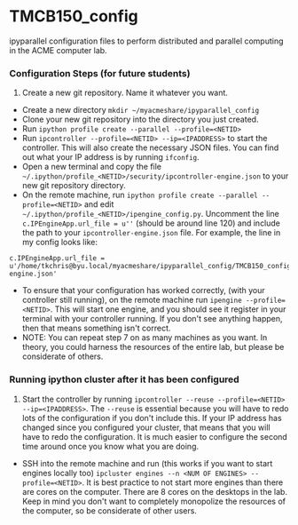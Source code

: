 # TMCB150_config
ipyparallel configuration files to perform distributed and parallel computing in the ACME computer lab.

### Configuration Steps (for future students)
1. Create a new git repository. Name it whatever you want.
- Create a new directory `mkdir ~/myacmeshare/ipyparallel_config`
- Clone your new git repository into the directory you just created.
- Run `ipython profile create --parallel --profile=<NETID>`
- Run `ipcontroller --profile=<NETID> --ip=<IPADDRESS>` to start the controller. This will also create the necessary JSON files. You can find out what your IP address is by running `ifconfig`.
- Open a new terminal and copy the file `~/.ipython/profile_<NETID>/security/ipcontroller-engine.json` to your new git repository directory.
- On the remote machine, run `ipython profile create --parallel --profile=<NETID>` and edit `~/.ipython/profile_<NETID>/ipengine_config.py`. Uncomment the line `c.IPEngineApp.url_file = u''` (should be around line 120) and include the path to your `ipcontroller-engine.json` file. For example, the line in my config looks like:
```
c.IPEngineApp.url_file = u'/home/tkchris@byu.local/myacmeshare/ipyparallel_config/TMCB150_config/ipcontroller-engine.json'
```
- To ensure that your configuration has worked correctly, (with your controller still running), on the remote machine run `ipengine --profile=<NETID>`. This will start one engine, and you should see it register in your terminal with your controller running. If you don't see anything happen, then that means something isn't correct.
- NOTE: You can repeat step 7 on as many machines as you want. In theory, you could harness the resources of the entire lab, but please be considerate of others.

### Running ipython cluster after it has been configured
1. Start the controller by running `ipcontroller --reuse --profile=<NETID> --ip=<IPADDRESS>`. The `--reuse` is essential because you will have to redo lots of the configuration if you don't include this. If your IP address has changed since you configured your cluster, that means that you will have to redo the configuration. It is much easier to configure the second time around once you know what you are doing.
- SSH into the remote machine and run (this works if you want to start engines locally too) `ipcluster engines --n <NUM OF ENGINES> --profile=<NETID>`. It is best practice to not start more engines than there are cores on the computer. There are 8 cores on the desktops in the lab. Keep in mind you don't want to completely monopolize the resources of the computer, so be considerate of other users.
